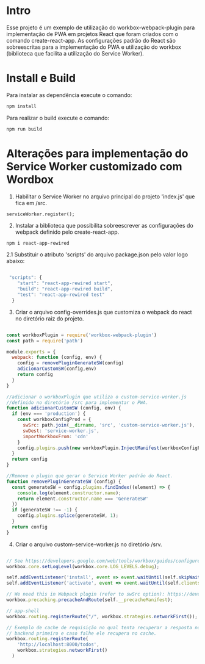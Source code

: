 # Intro

Esse projeto é um exemplo de utilização do workbox-webpack-plugin para implementação de PWA em projetos React que foram criados com o comando create-react-app. As configurações padrão do React são sobreescritas para a implementação do PWA e utilização do workbox (biblioteca que facilita a utilização do Service Worker).

# Install e Build

Para instalar as dependência execute o comando:

``` bash
npm install
```

Para realizar o build execute o comando:

``` bash
npm run build
```

# Alterações para implementação do Service Worker customizado com Wordbox

1. Habilitar o Service Worker no arquivo principal do projeto 'index.js' que fica em /src.

``` javascritp
serviceWorker.register();
```

2. Instalar a biblioteca que possibilita sobreescrever as configurações do webpack definido pelo create-react-app.

``` bash
npm i react-app-rewired
```
2.1 Substituir o atributo 'scripts' do arquivo package.json pelo valor logo abaixo:

``` javascript

 "scripts": {
    "start": "react-app-rewired start",
    "build": "react-app-rewired build",
    "test": "react-app-rewired test"
  }
  ```

3. Criar o arquivo config-overrides.js que customiza o webpack do react no diretório raiz do projeto.

``` javascript

const workboxPlugin = require('workbox-webpack-plugin')
const path = require('path')

module.exports = {
  webpack: function (config, env) {
    config = removePluginGenerateSW(config)
    adicionarCustomSW(config,env)
    return config
  }
}

//adicionar o workboxPlugin que utiliza o custom-service-worker.js 
//definido no diretório /src para implementar o PWA.
function adicionarCustomSW (config, env) {
  if (env === 'production') {
    const workboxConfigProd = {
      swSrc: path.join(__dirname, 'src', 'custom-service-worker.js'),
      swDest: 'service-worker.js',
      importWorkboxFrom: 'cdn'
    } 
    config.plugins.push(new workboxPlugin.InjectManifest(workboxConfigProd))
  }
  return config
}

//Remove o plugin que gerar o Service Worker padrão do React.
function removePluginGenerateSW (config) {
  const generateSW = config.plugins.findIndex((element) => {
    console.log(element.constructor.name);
    return element.constructor.name === 'GenerateSW'
  })
  if (generateSW !== -1) {
    config.plugins.splice(generateSW, 1);
  }
  return config
}
```
4. Criar o arquivo custom-service-worker.js no diretório /srv.

``` javascript

// See https://developers.google.com/web/tools/workbox/guides/configure-workbox
workbox.core.setLogLevel(workbox.core.LOG_LEVELS.debug);

self.addEventListener('install', event => event.waitUntil(self.skipWaiting()));
self.addEventListener('activate', event => event.waitUntil(self.clients.claim()));

// We need this in Webpack plugin (refer to swSrc option): https://developers.google.com/web/tools/workbox/modules/workbox-webpack-plugin#full_injectmanifest_config
workbox.precaching.precacheAndRoute(self.__precacheManifest);

// app-shell
workbox.routing.registerRoute("/", workbox.strategies.networkFirst());

// Exemplo de cache de requisição no qual tenta recuperar a resposta no 
// backend primeiro e caso falhe ele recupera no cache.
workbox.routing.registerRoute(
    'http://localhost:8000/todos',
    workbox.strategies.networkFirst()
  )

```
